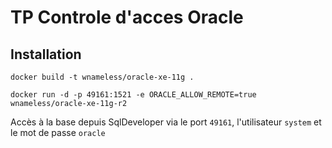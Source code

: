 # TP Controle d'acces Oracle


## Installation

``` docker build -t wnameless/oracle-xe-11g . ```

``` docker run -d -p 49161:1521 -e ORACLE_ALLOW_REMOTE=true wnameless/oracle-xe-11g-r2 ```

Accès à la base depuis SqlDeveloper via le port ``49161``, l'utilisateur ``system`` et le mot de passe ``oracle``